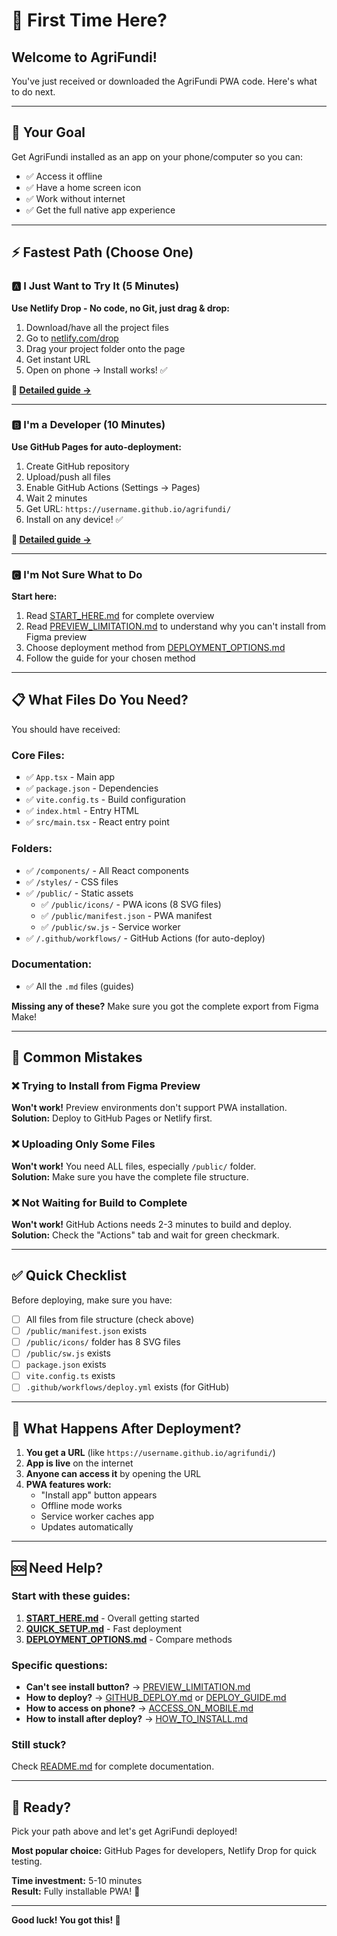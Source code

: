 # 👋 First Time Here?

## Welcome to AgriFundi! 

You've just received or downloaded the AgriFundi PWA code. Here's what to do next.

---

## 🎯 Your Goal

Get AgriFundi installed as an app on your phone/computer so you can:
- ✅ Access it offline
- ✅ Have a home screen icon
- ✅ Work without internet
- ✅ Get the full native app experience

---

## ⚡ Fastest Path (Choose One)

### 🅰️ I Just Want to Try It (5 Minutes)

**Use Netlify Drop - No code, no Git, just drag & drop:**

1. Download/have all the project files
2. Go to [netlify.com/drop](https://app.netlify.com/drop)
3. Drag your project folder onto the page
4. Get instant URL
5. Open on phone → Install works! ✅

**📖 [Detailed guide →](/DEPLOY_GUIDE.md)**

---

### 🅱️ I'm a Developer (10 Minutes)

**Use GitHub Pages for auto-deployment:**

1. Create GitHub repository
2. Upload/push all files
3. Enable GitHub Actions (Settings → Pages)
4. Wait 2 minutes
5. Get URL: `https://username.github.io/agrifundi/`
6. Install on any device! ✅

**📖 [Detailed guide →](/GITHUB_DEPLOY.md)**

---

### 🅲️ I'm Not Sure What to Do

**Start here:**

1. Read [START_HERE.md](/START_HERE.md) for complete overview
2. Read [PREVIEW_LIMITATION.md](/PREVIEW_LIMITATION.md) to understand why you can't install from Figma preview
3. Choose deployment method from [DEPLOYMENT_OPTIONS.md](/DEPLOYMENT_OPTIONS.md)
4. Follow the guide for your chosen method

---

## 📋 What Files Do You Need?

You should have received:

### Core Files:
- ✅ `App.tsx` - Main app
- ✅ `package.json` - Dependencies
- ✅ `vite.config.ts` - Build configuration
- ✅ `index.html` - Entry HTML
- ✅ `src/main.tsx` - React entry point

### Folders:
- ✅ `/components/` - All React components
- ✅ `/styles/` - CSS files
- ✅ `/public/` - Static assets
  - ✅ `/public/icons/` - PWA icons (8 SVG files)
  - ✅ `/public/manifest.json` - PWA manifest
  - ✅ `/public/sw.js` - Service worker
- ✅ `/.github/workflows/` - GitHub Actions (for auto-deploy)

### Documentation:
- ✅ All the `.md` files (guides)

**Missing any of these?** Make sure you got the complete export from Figma Make!

---

## 🚫 Common Mistakes

### ❌ Trying to Install from Figma Preview
**Won't work!** Preview environments don't support PWA installation.  
**Solution:** Deploy to GitHub Pages or Netlify first.

### ❌ Uploading Only Some Files
**Won't work!** You need ALL files, especially `/public/` folder.  
**Solution:** Make sure you have the complete file structure.

### ❌ Not Waiting for Build to Complete
**Won't work!** GitHub Actions needs 2-3 minutes to build and deploy.  
**Solution:** Check the "Actions" tab and wait for green checkmark.

---

## ✅ Quick Checklist

Before deploying, make sure you have:

- [ ] All files from file structure (check above)
- [ ] `/public/manifest.json` exists
- [ ] `/public/icons/` folder has 8 SVG files
- [ ] `/public/sw.js` exists
- [ ] `package.json` exists
- [ ] `vite.config.ts` exists
- [ ] `.github/workflows/deploy.yml` exists (for GitHub)

---

## 🎯 What Happens After Deployment?

1. **You get a URL** (like `https://username.github.io/agrifundi/`)
2. **App is live** on the internet
3. **Anyone can access it** by opening the URL
4. **PWA features work:**
   - "Install app" button appears
   - Offline mode works
   - Service worker caches app
   - Updates automatically

---

## 🆘 Need Help?

### Start with these guides:

1. **[START_HERE.md](/START_HERE.md)** - Overall getting started
2. **[QUICK_SETUP.md](/QUICK_SETUP.md)** - Fast deployment
3. **[DEPLOYMENT_OPTIONS.md](/DEPLOYMENT_OPTIONS.md)** - Compare methods

### Specific questions:

- **Can't see install button?** → [PREVIEW_LIMITATION.md](/PREVIEW_LIMITATION.md)
- **How to deploy?** → [GITHUB_DEPLOY.md](/GITHUB_DEPLOY.md) or [DEPLOY_GUIDE.md](/DEPLOY_GUIDE.md)
- **How to access on phone?** → [ACCESS_ON_MOBILE.md](/ACCESS_ON_MOBILE.md)
- **How to install after deploy?** → [HOW_TO_INSTALL.md](/HOW_TO_INSTALL.md)

### Still stuck?

Check [README.md](/README.md) for complete documentation.

---

## 🎊 Ready?

Pick your path above and let's get AgriFundi deployed!

**Most popular choice:** GitHub Pages for developers, Netlify Drop for quick testing.

**Time investment:** 5-10 minutes  
**Result:** Fully installable PWA! 🚀

---

**Good luck! You got this! 💪**
